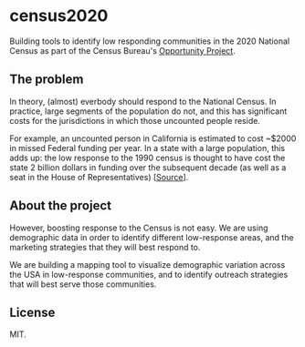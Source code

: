 # census2020

Building tools to identify low responding communities in the 2020 National Census as part of the Census Bureau's [Opportunity Project](https://opportunity.census.gov/).

## The problem

In theory, (almost) everbody should respond to the National Census. In practice, large segments of the population do not, and this has significant costs for the jurisdictions in which those uncounted people reside.

For example, an uncounted person in California is estimated to cost ~$2000 in missed Federal funding per year. In a state with a large population, this adds up: the low response to the 1990 census is thought to have cost the state 2 billion dollars in funding over the subsequent decade (as well as a seat in the House of Representatives) [[Source](https://www.latimes.com/local/lanow/la-me-la-county-census-hard-to-count-20190429-htmlstory.html)].

## About the project

However, boosting response to the Census is not easy. We are using demographic data in order to identify different low-response areas, and the marketing strategies that they will best respond to.

We are building a mapping tool to visualize demographic variation across the USA in low-response communities, and to identify outreach strategies that will best serve those communities.

## License

MIT.
